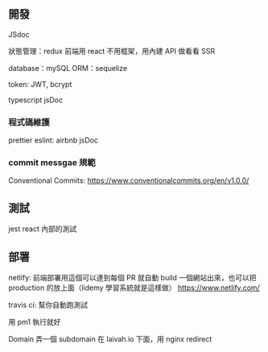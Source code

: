 ## 開發
JSdoc

狀態管理：redux 
前端用 react 
不用框架，用內建 API 做看看 SSR

database：mySQL
ORM：sequelize

token: JWT, bcrypt

typescript
jsDoc
### 程式碼維護
prettier
eslint: airbnb
jsDoc

### commit messgae 規範
Conventional Commits: https://www.conventionalcommits.org/en/v1.0.0/


## 測試
jest
react 內部的測試

## 部署
netlify: 
前端部署用這個可以達到每個 PR 就自動 build 一個網站出來，也可以把 production 的放上面（lidemy 學習系統就是這樣做） https://www.netlify.com/

travis ci:
幫你自動跑測試

用 pm1 執行就好

Domain 弄一個 subdomain 在 laivah.io 下面，用 nginx redirect
